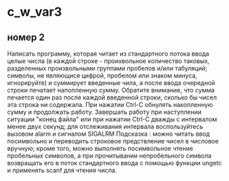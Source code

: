 # c_w_var3
## номер 2
Написать программу, которая читает из стандартного потока ввода целые числа (в каждой строке - проихвольное количество таковых, разделенных произвольными группами пробелов и/или табуляций; символы, не являющися цифрой, пробелом или знаком минуса, игнорируйте) и суммирует введенные чила, а после ввода очередной строки печатает напопленную сумму. Обратите внимание, что сумма печается один раз после каждой введенной строки, сколько бы чисел эта строка ни содержала. При нажатии Ctrl-C обнулять накопленную сумму и продолжать работу. Завершать работу при наступлении ситуации "конец файла" или при нажатии Ctrl-C дважды с интервалом менее двух секунд; для отслеживания интервала воспользуйтесь вызовом alarm и сигналом SIGALRM Подсказка : можно читать ввод посимвольно и переводить строковое предствление чисел в числовое вручную; кроме того, можно выполнять посимвольное чтение пробельных символов, а при прочитывании непробельного символа возвращать его в поток стандартного ввода с помощью функции ungetc и применять scanf для чтения числа.
